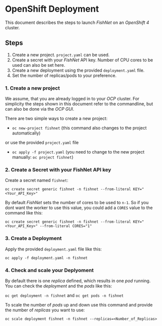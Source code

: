 # OpenShift Deployment

This document describes the steps to launch _FishNet_ on an _OpenShift 4_ cluster.

## Steps

1. Create a new project. `project.yaml` can be used.
2. Create a secret with your _FishNet_ API key. Number of CPU cores to be used can also be set here.
3. Create a new deployment using the provided `deployment.yaml` file.
4. Set the number of replicas/pods to your preference.

### 1. Create a new project

We assume, that you are already logged in to your _OCP_ cluster. For simplicity the steps shown in this document refer to the commandline, but can also be done via the _OCP GUI_.

There are two simple ways to create a new project:

- `oc new-project fishnet` (this command also changes to the project automatically)

or use the provided `project.yaml` file

- `oc apply -f project.yaml` (you need to change to the new project manually: `oc project fishnet`)

### 2. Create a Secret with your FishNet API key

Create a secret named `fishnet`:

`oc create secret generic fishnet -n fishnet --from-literal KEY="<Your_API_Key>"`

By default _FishNet_ sets the number of cores to be used to `n-1`. So if you dont want the worker to use this value, you could add a `CORES` value to the command like this:

`oc create secret generic fishnet -n fishnet --from-literal KEY="<Your_API_Key>" --from-literal CORES="1"`

### 3. Create a Deployment

Apply the provided `deployment.yaml` file like this:

`oc apply -f deployment.yaml -n fishnet`

### 4. Check and scale your Deplyoment

By default there is one _replica_ defined, which results in one _pod_ running.
You can check the _deployment_ and the _pods_ like this:

`oc get deployment -n fishnet` and `oc get pods -n fishnet`

To scale the number of _pods_ up and down use this command and provide the number of _replicas_ you want to use:

`oc scale deployment fishnet -n fishnet --replicas=<Number_of_Replicas>`
